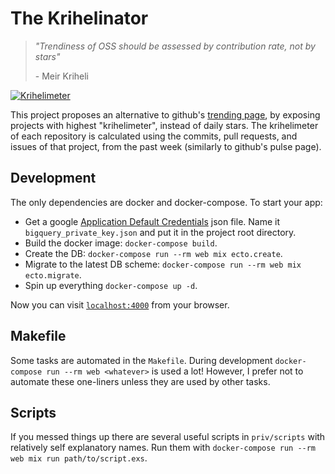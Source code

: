 # The Krihelinator

> *"Trendiness of OSS should be assessed by contribution rate, not by stars"*
>
> \- Meir Kriheli

[![Krihelimeter](http://krihelinator.xyz/badge/nagasaki45/krihelinator)](http://krihelinator.xyz)

This project proposes an alternative to github's [trending page](http://github.com/trending), by exposing projects with highest "krihelimeter", instead of daily stars. The krihelimeter of each repository is calculated using the commits, pull requests, and issues of that project, from the past week (similarly to github's pulse page).

## Development

The only dependencies are docker and docker-compose. To start your app:

  * Get a google [Application Default Credentials](https://cloud.google.com/docs/authentication) json file. Name it `bigquery_private_key.json` and put it in the project root directory.
  * Build the docker image: `docker-compose build`.
  * Create the DB: `docker-compose run --rm web mix ecto.create`.
  * Migrate to the latest DB scheme: `docker-compose run --rm web mix ecto.migrate`.
  * Spin up everything `docker-compose up -d`.

Now you can visit [`localhost:4000`](http://localhost:4000) from your browser.

## Makefile

Some tasks are automated in the `Makefile`. During development `docker-compose run --rm web <whatever>` is used a lot! However, I prefer not to automate these one-liners unless they are used by other tasks.

## Scripts

If you messed things up there are several useful scripts in `priv/scripts` with relatively self explanatory names. Run them with `docker-compose run --rm web mix run path/to/script.exs`.
